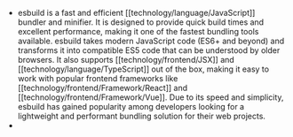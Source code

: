 - esbuild is a fast and efficient [[technology/language/JavaScript]] bundler and minifier. It is designed to provide quick build times and excellent performance, making it one of the fastest bundling tools available. esbuild takes modern JavaScript code (ES6+ and beyond) and transforms it into compatible ES5 code that can be understood by older browsers. It also supports [[technology/frontend/JSX]] and [[technology/language/TypeScript]] out of the box, making it easy to work with popular frontend frameworks like [[technology/frontend/Framework/React]] and [[technology/frontend/Framework/Vue]]. Due to its speed and simplicity, esbuild has gained popularity among developers looking for a lightweight and performant bundling solution for their web projects.
-